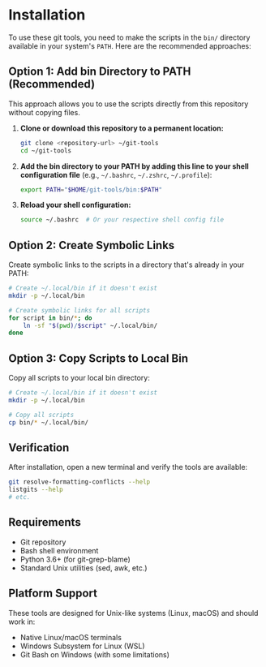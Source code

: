# Installation

To use these git tools, you need to make the scripts in the `bin/` directory available in your system's `PATH`. Here are the recommended approaches:

## Option 1: Add bin Directory to PATH (Recommended)

This approach allows you to use the scripts directly from this repository without copying files.

1. **Clone or download this repository to a permanent location:**

   ```bash
   git clone <repository-url> ~/git-tools
   cd ~/git-tools
   ```

2. **Add the bin directory to your PATH by adding this line to your shell configuration file** (e.g., `~/.bashrc`, `~/.zshrc`, `~/.profile`):

   ```bash
   export PATH="$HOME/git-tools/bin:$PATH"
   ```

3. **Reload your shell configuration:**

   ```bash
   source ~/.bashrc  # Or your respective shell config file
   ```

## Option 2: Create Symbolic Links

Create symbolic links to the scripts in a directory that's already in your PATH:

```bash
# Create ~/.local/bin if it doesn't exist
mkdir -p ~/.local/bin

# Create symbolic links for all scripts
for script in bin/*; do
    ln -sf "$(pwd)/$script" ~/.local/bin/
done
```

## Option 3: Copy Scripts to Local Bin

Copy all scripts to your local bin directory:

```bash
# Create ~/.local/bin if it doesn't exist
mkdir -p ~/.local/bin

# Copy all scripts
cp bin/* ~/.local/bin/
```

## Verification

After installation, open a new terminal and verify the tools are available:

```bash
git resolve-formatting-conflicts --help
listgits --help
# etc.
```

## Requirements

- Git repository
- Bash shell environment
- Python 3.6+ (for git-grep-blame)
- Standard Unix utilities (sed, awk, etc.)

## Platform Support

These tools are designed for Unix-like systems (Linux, macOS) and should work in:
- Native Linux/macOS terminals
- Windows Subsystem for Linux (WSL)
- Git Bash on Windows (with some limitations)